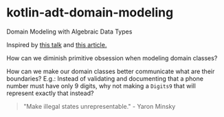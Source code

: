 # kotlin-adt-domain-modeling
Domain Modeling with Algebraic Data Types

Inspired by [this talk](https://youtu.be/PLFl95c-IiU) and [this article.](https://medium.com/swlh/value-based-classes-and-error-handling-in-kotlin-3f14727c0565)

How can we diminish primitive obsession when modeling domain classes?

How can we make our domain classes better communicate what are their boundaries? E.g.: Instead of validating and documenting that a phone number must have only 9 digits, why not making a `Digits9` that will represent exactly that instead?

> "Make illegal states unrepresentable." - Yaron Minsky
